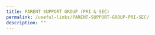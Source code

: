 ```yaml
---
title: PARENT SUPPORT GROUP (PRI & SEC)
permalink: /useful-links/PARENT-SUPPORT-GROUP-PRI-SEC/
description: ""
---
```


